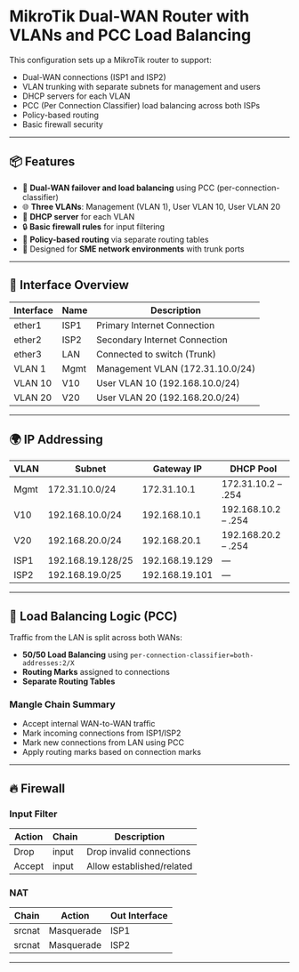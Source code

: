 # MikroTik Dual-WAN Router with VLANs and PCC Load Balancing

This configuration sets up a MikroTik router to support:
- Dual-WAN connections (ISP1 and ISP2)
- VLAN trunking with separate subnets for management and users
- DHCP servers for each VLAN
- PCC (Per Connection Classifier) load balancing across both ISPs
- Policy-based routing
- Basic firewall security

---

## 📦 Features

- 🔌 **Dual-WAN failover and load balancing** using PCC (per-connection-classifier)
- 🌐 **Three VLANs**: Management (VLAN 1), User VLAN 10, User VLAN 20
- 🛜 **DHCP server** for each VLAN
- 🔒 **Basic firewall rules** for input filtering
- 🔀 **Policy-based routing** via separate routing tables
- 🧰 Designed for **SME network environments** with trunk ports

---

## 🔧 Interface Overview

| Interface | Name  | Description                  |
|-----------|-------|------------------------------|
| ether1    | ISP1  | Primary Internet Connection  |
| ether2    | ISP2  | Secondary Internet Connection|
| ether3    | LAN   | Connected to switch (Trunk)  |
| VLAN 1    | Mgmt  | Management VLAN (172.31.10.0/24) |
| VLAN 10   | V10   | User VLAN 10 (192.168.10.0/24) |
| VLAN 20   | V20   | User VLAN 20 (192.168.20.0/24) |

---

## 🌍 IP Addressing

| VLAN  | Subnet            | Gateway IP      | DHCP Pool                  |
|-------|-------------------|------------------|----------------------------|
| Mgmt  | 172.31.10.0/24    | 172.31.10.1      | 172.31.10.2 – .254         |
| V10   | 192.168.10.0/24   | 192.168.10.1     | 192.168.10.2 – .254        |
| V20   | 192.168.20.0/24   | 192.168.20.1     | 192.168.20.2 – .254        |
| ISP1  | 192.168.19.128/25 | 192.168.19.129   | —                          |
| ISP2  | 192.168.19.0/25   | 192.168.19.101   | —                          |

---

## 📡 Load Balancing Logic (PCC)

Traffic from the LAN is split across both WANs:
- **50/50 Load Balancing** using `per-connection-classifier=both-addresses:2/X`
- **Routing Marks** assigned to connections
- **Separate Routing Tables**

### Mangle Chain Summary

- Accept internal WAN-to-WAN traffic
- Mark incoming connections from ISP1/ISP2
- Mark new connections from LAN using PCC
- Apply routing marks based on connection marks

---

## 🔥 Firewall

### Input Filter

| Action | Chain | Description                  |
|--------|-------|------------------------------|
| Drop   | input | Drop invalid connections     |
| Accept | input | Allow established/related    |

### NAT

| Chain    | Action      | Out Interface |
|----------|-------------|---------------|
| srcnat   | Masquerade  | ISP1          |
| srcnat   | Masquerade  | ISP2          |

---
